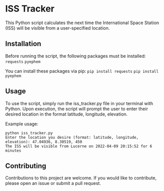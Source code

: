 # ISS Tracker
This Python script calculates the next time the International Space Station (ISS) will be visible from a user-specified location.

## Installation
Before running the script, the following packages must be installed:
``requests``
``pyephem``

You can install these packages via pip:
``` pip install requests ```
```pip install pyephem```

## Usage
To use the script, simply run the iss_tracker.py file in your terminal with Python. Upon execution, the script will prompt the user to enter their desired location in the format latitude, longitude, elevation.

Example usage:

```
python iss_tracker.py
Enter the location you desire (format: latitude, longitude, elevation): 47.04936, 8.30519, 450
The ISS will be visible from Lucerne on 2022-04-09 20:15:52 for 6 minutes

```

## Contributing
Contributions to this project are welcome. If you would like to contribute, please open an issue or submit a pull request.
